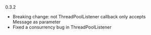 0.3.2

* Breaking change: not ThreadPoolListener callback only accepts Message as parameter
* Fixed a consurrency bug in ThreadPoolListener
